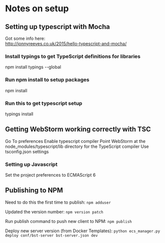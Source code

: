 # Notes on setup

## Setting up typescript with Mocha
Got some info here:  
http://jonnyreeves.co.uk/2015/hello-typescript-and-mocha/

### Install typings to get TypeScript definitions for libraries
npm install typings --global

### Run npm install to setup packages
npm install

### Run this to get typescript setup
typings install

## Getting WebStorm working correctly with TSC
Go To preferences
Enable typescript compiler
Point WebStorm at the node_modules/typescript/lib directory for the TypeScript compiler
Use tsconfig.json settings

### Setting up Javascript
Set the project preferences to ECMAScript 6

## Publishing to NPM
Need to do this the first time to publish:
`npm adduser`

Updated the version number:
`npm version patch`

Run publish command to push new client to NPM:
`npm publish`

Deploy new server version (from Docker Templates):
`python ecs_manager.py deploy conf/bst-server bst-server.json dev`



